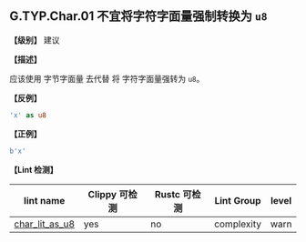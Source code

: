 ## G.TYP.Char.01  不宜将字符字面量强制转换为 `u8`

**【级别】** 建议

**【描述】**

应该使用 字节字面量 去代替 将 字符字面量强转为 `u8`。

**【反例】**

```rust
'x' as u8
```

**【正例】**

```rust
b'x'
```

**【Lint 检测】**

| lint name                                                    | Clippy 可检测 | Rustc 可检测 | Lint Group | level |
| ------------------------------------------------------------ | ------------- | ------------ | ---------- | ----- |
| [char_lit_as_u8](https://rust-lang.github.io/rust-clippy/master/#char_lit_as_u8) | yes           | no           | complexity | warn  |


